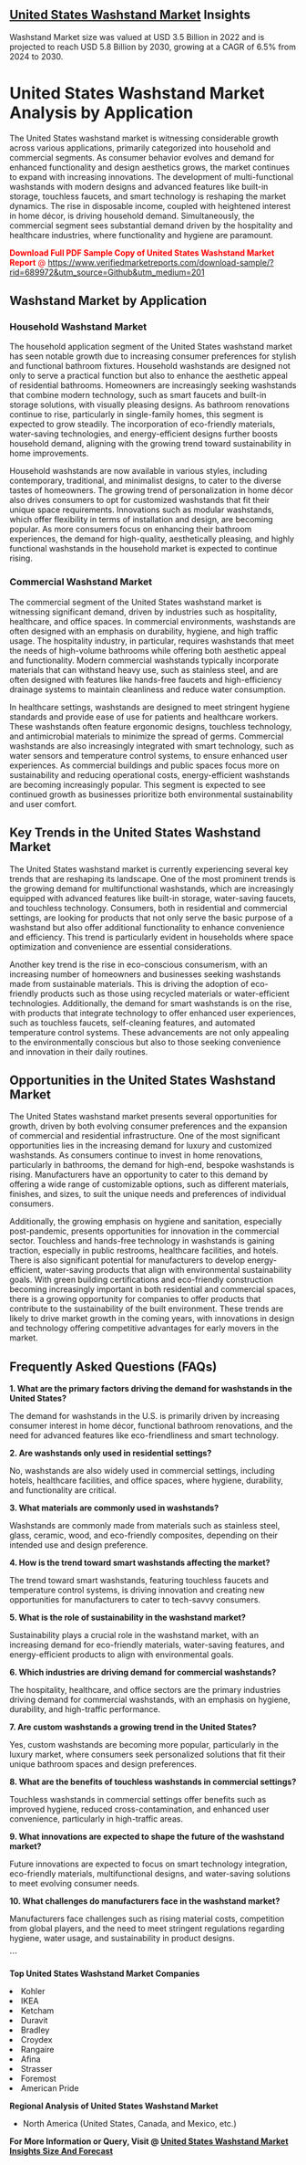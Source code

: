 <h2><a href="https://www.verifiedmarketreports.com/download-sample/?rid=689972&amp;utm_source=Github&amp;utm_medium=201" target="_blank">United States Washstand Market</a> Insights</h2><p>Washstand Market size was valued at USD 3.5 Billion in 2022 and is projected to reach USD 5.8 Billion by 2030, growing at a CAGR of 6.5% from 2024 to 2030.</p><p><h1>United States Washstand Market Analysis by Application</h1><p>The United States washstand market is witnessing considerable growth across various applications, primarily categorized into household and commercial segments. As consumer behavior evolves and demand for enhanced functionality and design aesthetics grows, the market continues to expand with increasing innovations. The development of multi-functional washstands with modern designs and advanced features like built-in storage, touchless faucets, and smart technology is reshaping the market dynamics. The rise in disposable income, coupled with heightened interest in home décor, is driving household demand. Simultaneously, the commercial segment sees substantial demand driven by the hospitality and healthcare industries, where functionality and hygiene are paramount.</p><p><p><span class=""><span style="color: #ff0000;"><strong>Download Full PDF Sample Copy of United States Washstand Market Report</strong> @ </span><a href="https://www.verifiedmarketreports.com/download-sample/?rid=689972&amp;utm_source=Github&amp;utm_medium=201" target="_blank">https://www.verifiedmarketreports.com/download-sample/?rid=689972&amp;utm_source=Github&amp;utm_medium=201</a></span></p></p><h2>Washstand Market by Application</h2><h3>Household Washstand Market</h3><p>The household application segment of the United States washstand market has seen notable growth due to increasing consumer preferences for stylish and functional bathroom fixtures. Household washstands are designed not only to serve a practical function but also to enhance the aesthetic appeal of residential bathrooms. Homeowners are increasingly seeking washstands that combine modern technology, such as smart faucets and built-in storage solutions, with visually pleasing designs. As bathroom renovations continue to rise, particularly in single-family homes, this segment is expected to grow steadily. The incorporation of eco-friendly materials, water-saving technologies, and energy-efficient designs further boosts household demand, aligning with the growing trend toward sustainability in home improvements.</p><p>Household washstands are now available in various styles, including contemporary, traditional, and minimalist designs, to cater to the diverse tastes of homeowners. The growing trend of personalization in home décor also drives consumers to opt for customized washstands that fit their unique space requirements. Innovations such as modular washstands, which offer flexibility in terms of installation and design, are becoming popular. As more consumers focus on enhancing their bathroom experiences, the demand for high-quality, aesthetically pleasing, and highly functional washstands in the household market is expected to continue rising.</p><h3>Commercial Washstand Market</h3><p>The commercial segment of the United States washstand market is witnessing significant demand, driven by industries such as hospitality, healthcare, and office spaces. In commercial environments, washstands are often designed with an emphasis on durability, hygiene, and high traffic usage. The hospitality industry, in particular, requires washstands that meet the needs of high-volume bathrooms while offering both aesthetic appeal and functionality. Modern commercial washstands typically incorporate materials that can withstand heavy use, such as stainless steel, and are often designed with features like hands-free faucets and high-efficiency drainage systems to maintain cleanliness and reduce water consumption.</p><p>In healthcare settings, washstands are designed to meet stringent hygiene standards and provide ease of use for patients and healthcare workers. These washstands often feature ergonomic designs, touchless technology, and antimicrobial materials to minimize the spread of germs. Commercial washstands are also increasingly integrated with smart technology, such as water sensors and temperature control systems, to ensure enhanced user experiences. As commercial buildings and public spaces focus more on sustainability and reducing operational costs, energy-efficient washstands are becoming increasingly popular. This segment is expected to see continued growth as businesses prioritize both environmental sustainability and user comfort.</p><h2>Key Trends in the United States Washstand Market</h2><p>The United States washstand market is currently experiencing several key trends that are reshaping its landscape. One of the most prominent trends is the growing demand for multifunctional washstands, which are increasingly equipped with advanced features like built-in storage, water-saving faucets, and touchless technology. Consumers, both in residential and commercial settings, are looking for products that not only serve the basic purpose of a washstand but also offer additional functionality to enhance convenience and efficiency. This trend is particularly evident in households where space optimization and convenience are essential considerations.</p><p>Another key trend is the rise in eco-conscious consumerism, with an increasing number of homeowners and businesses seeking washstands made from sustainable materials. This is driving the adoption of eco-friendly products such as those using recycled materials or water-efficient technologies. Additionally, the demand for smart washstands is on the rise, with products that integrate technology to offer enhanced user experiences, such as touchless faucets, self-cleaning features, and automated temperature control systems. These advancements are not only appealing to the environmentally conscious but also to those seeking convenience and innovation in their daily routines.</p><h2>Opportunities in the United States Washstand Market</h2><p>The United States washstand market presents several opportunities for growth, driven by both evolving consumer preferences and the expansion of commercial and residential infrastructure. One of the most significant opportunities lies in the increasing demand for luxury and customized washstands. As consumers continue to invest in home renovations, particularly in bathrooms, the demand for high-end, bespoke washstands is rising. Manufacturers have an opportunity to cater to this demand by offering a wide range of customizable options, such as different materials, finishes, and sizes, to suit the unique needs and preferences of individual consumers.</p><p>Additionally, the growing emphasis on hygiene and sanitation, especially post-pandemic, presents opportunities for innovation in the commercial sector. Touchless and hands-free technology in washstands is gaining traction, especially in public restrooms, healthcare facilities, and hotels. There is also significant potential for manufacturers to develop energy-efficient, water-saving products that align with environmental sustainability goals. With green building certifications and eco-friendly construction becoming increasingly important in both residential and commercial spaces, there is a growing opportunity for companies to offer products that contribute to the sustainability of the built environment. These trends are likely to drive market growth in the coming years, with innovations in design and technology offering competitive advantages for early movers in the market.</p><h2>Frequently Asked Questions (FAQs)</h2><p><b>1. What are the primary factors driving the demand for washstands in the United States?</b></p><p>The demand for washstands in the U.S. is primarily driven by increasing consumer interest in home décor, functional bathroom renovations, and the need for advanced features like eco-friendliness and smart technology.</p><p><b>2. Are washstands only used in residential settings?</b></p><p>No, washstands are also widely used in commercial settings, including hotels, healthcare facilities, and office spaces, where hygiene, durability, and functionality are critical.</p><p><b>3. What materials are commonly used in washstands?</b></p><p>Washstands are commonly made from materials such as stainless steel, glass, ceramic, wood, and eco-friendly composites, depending on their intended use and design preference.</p><p><b>4. How is the trend toward smart washstands affecting the market?</b></p><p>The trend toward smart washstands, featuring touchless faucets and temperature control systems, is driving innovation and creating new opportunities for manufacturers to cater to tech-savvy consumers.</p><p><b>5. What is the role of sustainability in the washstand market?</b></p><p>Sustainability plays a crucial role in the washstand market, with an increasing demand for eco-friendly materials, water-saving features, and energy-efficient products to align with environmental goals.</p><p><b>6. Which industries are driving demand for commercial washstands?</b></p><p>The hospitality, healthcare, and office sectors are the primary industries driving demand for commercial washstands, with an emphasis on hygiene, durability, and high-traffic performance.</p><p><b>7. Are custom washstands a growing trend in the United States?</b></p><p>Yes, custom washstands are becoming more popular, particularly in the luxury market, where consumers seek personalized solutions that fit their unique bathroom spaces and design preferences.</p><p><b>8. What are the benefits of touchless washstands in commercial settings?</b></p><p>Touchless washstands in commercial settings offer benefits such as improved hygiene, reduced cross-contamination, and enhanced user convenience, particularly in high-traffic areas.</p><p><b>9. What innovations are expected to shape the future of the washstand market?</b></p><p>Future innovations are expected to focus on smart technology integration, eco-friendly materials, multifunctional designs, and water-saving solutions to meet evolving consumer needs.</p><p><b>10. What challenges do manufacturers face in the washstand market?</b></p><p>Manufacturers face challenges such as rising material costs, competition from global players, and the need to meet stringent regulations regarding hygiene, water usage, and sustainability in product designs.</p>```</p><p><strong>Top United States Washstand Market Companies</strong></p><div data-test-id=""><p><li>Kohler</li><li> IKEA</li><li> Ketcham</li><li> Duravit</li><li> Bradley</li><li> Croydex</li><li> Rangaire</li><li> Afina</li><li> Strasser</li><li> Foremost</li><li> American Pride</li></p><div><strong>Regional Analysis of&nbsp;United States Washstand Market</strong></div><ul><li dir="ltr"><p dir="ltr">North America&nbsp;(United States, Canada, and Mexico, etc.)</p></li></ul><p><strong>For More Information or Query, Visit @&nbsp;</strong><strong><a href="https://www.verifiedmarketreports.com/product/washstand-market/?utm_source=Github&amp;utm_medium=201" target="_blank">United States Washstand Market Insights Size And Forecast</a></strong></p></div>
